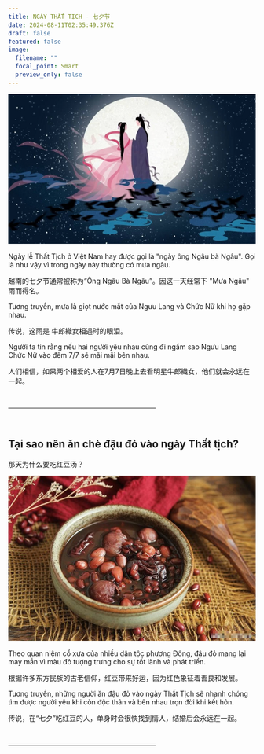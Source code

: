 ```yaml
---
title: NGÀY THẤT TỊCH - 七夕节
date: 2024-08-11T02:35:49.376Z
draft: false
featured: false
image:
  filename: ""
  focal_point: Smart
  preview_only: false
---
```

![](anh-chup-man-hinh-2023-11-23-luc-12-1700717327-15412147.webp)

Ngày lễ Thất Tịch ở Việt Nam hay được gọi là "ngày ông Ngâu bà Ngâu". Gọi là như vậy vì trong ngày này thường có mưa ngâu.

越南的七夕节通常被称为“Ông Ngâu Bà Ngâu”。因这一天经常下 "Mưa Ngâu" 雨而得名。

Tương truyền, mưa là giọt nước mắt của Ngưu Lang và Chức Nữ khi họ gặp nhau.

传说，这雨是 牛郎織女相遇时的眼泪。

Người ta tin rằng nếu hai người yêu nhau cùng đi ngắm sao Ngưu Lang Chức Nữ vào đêm 7/7 sẽ mãi mãi bên nhau. 

人们相信，如果两个相爱的人在7月7日晚上去看明星牛郎織女，他们就会永远在一起。 

</br>

<hr width="300px;">

</br>

## **Tại sao nên ăn chè đậu đỏ vào ngày Thất tịch?**

那天为什么要吃红豆汤？

![](base64-17231090805701326897567.jpeg)

Theo quan niệm cổ xưa của nhiều dân tộc phương Đông, đậu đỏ mang lại may mắn vì màu đỏ tượng trưng cho sự tốt lành và phát triển. 

根据许多东方民族的古老信仰，红豆带来好运，因为红色象征着善良和发展。

Tương truyền, những người ăn đậu đỏ vào ngày Thất Tịch sẽ nhanh chóng tìm được người yêu khi còn độc thân và bên nhau trọn đời khi kết hôn.

传说，在“七夕”吃红豆的人，单身时会很快找到情人，结婚后会永远在一起。

</br>

<hr width="300px;">

</br>